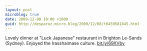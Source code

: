 ```yaml
---
layout: post
microblog: true
date: 2009-12-08 10:00 +1000
guid: http://desparoz.micro.blog/2009/12/08/t6459581845.html
---
```

Lovely dinner at "Luck Japanese" restaurant in Brighton Le-Sands (Sydney). Enjoyed the Irasshaimase culture. [bit.ly/69XVby](http://bit.ly/69XVby)
